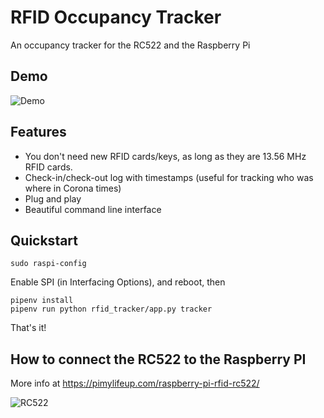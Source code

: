# RFID Occupancy Tracker
An occupancy tracker for the RC522 and the Raspberry Pi

## Demo

![Demo](https://static.paolino.me/render1603055017831.gif)

## Features
* You don't need new RFID cards/keys, as long as they are 13.56 MHz RFID cards.
* Check-in/check-out log with timestamps (useful for tracking who was where in Corona times)
* Plug and play
* Beautiful command line interface

## Quickstart

    sudo raspi-config

Enable SPI (in Interfacing Options), and reboot, then

    pipenv install
    pipenv run python rfid_tracker/app.py tracker

That's it!

## How to connect the RC522 to the Raspberry PI

More info at https://pimylifeup.com/raspberry-pi-rfid-rc522/

![RC522](https://pi.lbbcdn.com/wp-content/uploads/2017/10/RFID-Fritz-v2.png)
